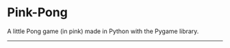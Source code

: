 # Pink-Pong
 A little Pong game (in pink) made in Python with the Pygame library.
_________________________________________________________________
